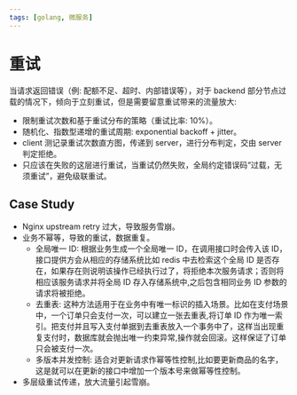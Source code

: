 ```yaml
---
tags: [golang, 微服务]
---
```


# 重试

当请求返回错误（例: 配额不足、超时、内部错误等），对于 backend 部分节点过载的情况下，倾向于立刻重试，但是需要留意重试带来的流量放大:

- 限制重试次数和基于重试分布的策略（重试比率: 10%）。
- 随机化、指数型递增的重试周期: exponential backoff + jitter。
- client 测记录重试次数直方图，传递到 server，进行分布判定，交由 server 判定拒绝。
- 只应该在失败的这层进行重试，当重试仍然失败，全局约定错误码“过载，无须重试”，避免级联重试。

## Case Study

- Nginx upstream retry 过大，导致服务雪崩。
- 业务不幂等，导致的重试，数据重复。
  - 全局唯一 ID: 根据业务生成一个全局唯一 ID，在调用接口时会传入该 ID，接口提供方会从相应的存储系统比如 redis 中去检索这个全局 ID 是否存在，如果存在则说明该操作已经执行过了，将拒绝本次服务请求；否则将相应该服务请求并将全局 ID 存入存储系统中,之后包含相同业务 ID 参数的请求将被拒绝。
  - 去重表: 这种方法适用于在业务中有唯一标识的插入场景。比如在支付场景中，一个订单只会支付一次，可以建立一张去重表,将订单 ID 作为唯一索引。把支付并且写入支付单据到去重表放入一个事务中了，这样当出现重复支付时，数据库就会抛出唯一约束异常,操作就会回滚。这样保证了订单只会被支付一次。
  - 多版本并发控制: 适合对更新请求作幂等性控制,比如要更新商品的名字，这是就可以在更新的接口中增加一个版本号来做幂等性控制。
- 多层级重试传递，放大流量引起雪崩。
